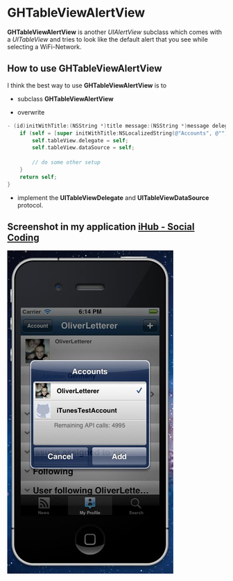 # GHTableViewAlertView
**GHTableViewAlertView** is another *UIAlertView* subclass which comes with a *UITableView* and tries to look like the default alert that you see while selecting a WiFi-Network.

## How to use GHTableViewAlertView

I think the best way to use **GHTableViewAlertView** is to

* subclass **GHTableViewAlertView**

* overwrite

```objective-c
- (id)initWithTitle:(NSString *)title message:(NSString *)message delegate:(id)delegate cancelButtonTitle:(NSString *)cancelButtonTitle otherButtonTitles:(NSString *)otherButtonTitles, ... {
    if (self = [super initWithTitle:NSLocalizedString(@"Accounts", @"") message:nil delegate:self cancelButtonTitle:NSLocalizedString(@"Cancel", @"") otherButtonTitles:NSLocalizedString(@"Add", @""), nil]) {
        self.tableView.delegate = self;
        self.tableView.dataSource = self;
        
        // do some other setup
    }
    return self;
}
```

* implement the **UITableViewDelegate** and **UITableViewDataSource** protocol.

## Screenshot in my application [iHub - Social Coding](http://itunes.apple.com/de/app/ihub-social-coding/id433507459?mt=8)
<img src="https://github.com/OliverLetterer/GHTableViewAlertView/raw/master/Screenshots/1.jpg">